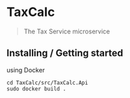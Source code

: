 # TaxCalc
> The Tax Service microservice

## Installing / Getting started

using Docker

```shell
cd TaxCalc/src/TaxCalc.Api
sudo docker build .

```